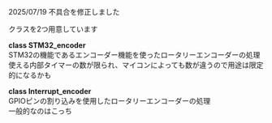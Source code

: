 2025/07/19 不具合を修正しました


クラスを2つ用意しています  
  
**class STM32_encoder**  
 STM32の機能であるエンコーダー機能を使ったロータリーエンコーダーの処理  
 使える内部タイマーの数が限られ、マイコンによっても数が違うので用途は限定的になるかも  
  
**class Interrupt_encoder**  
 GPIOピンの割り込みを使用したロータリーエンコーダーの処理  
 一般的なのはこっち

